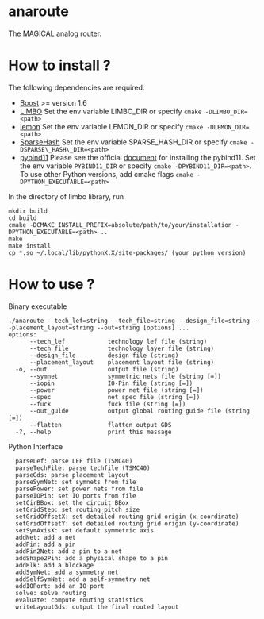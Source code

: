 # anaroute

The MAGICAL analog router.

# How to install ?

The following dependencies are required.

 - [Boost](www.boost.org) >= version 1.6
 - [LIMBO](https://github.com/limbo018/Limbo) Set the env variable LIMBO\_DIR or specify `cmake -DLIMBO_DIR=<path>`
 - [lemon](https://lemon.cs.elte.hu) Set the env variable LEMON\_DIR or specify `cmake -DLEMON_DIR=<path>`
 - [SparseHash](https://github.com/sparsehash/sparsehash) Set the env variable SPARSE\_HASH\_DIR or specify `cmake -DSPARSE\_HASH\_DIR=<path>`
 - [pybind11](https://github.com/pybind/pybind11) Please see the official [document](http://pybind11.readthedocs.org/en/master) for installing the pybind11.
    Set the env variable `PYBIND11_DIR` or specify `cmake -DPYBIND11_DIR=<path>`.
    To use other Python versions, add cmake flags `cmake -DPYTHON_EXECUTABLE=<path>`
 
In the directory of limbo library, run
```
mkdir build
cd build
cmake -DCMAKE_INSTALL_PREFIX=absolute/path/to/your/installation -DPYTHON_EXECUTABLE=<path> ..
make
make install
cp *.so ~/.local/lib/pythonX.X/site-packages/ (your python version)
```

# How to use ?
Binary executable
```
./anaroute --tech_lef=string --tech_file=string --design_file=string --placement_layout=string --out=string [options] ...
options:
      --tech_lef            technology lef file (string)
      --tech_file           technology layer file (string)
      --design_file         design file (string)
      --placement_layout    placement layout file (string)
  -o, --out                 output file (string)
      --symnet              symmetric nets file (string [=])
      --iopin               IO-Pin file (string [=])
      --power               power net file (string [=])
      --spec                net spec file (string [=])
      --fuck                fuck file (string [=])
      --out_guide           output global routing guide file (string [=])
      --flatten             flatten output GDS
  -?, --help                print this message

```

Python Interface
```
  parseLef: parse LEF file (TSMC40)
  parseTechFile: parse techfile (TSMC40)
  parseGds: parse placement layout
  parseSymNet: set symnets from file
  parsePower: set power nets from file
  parseIOPin: set IO ports from file
  setCirBBox: set the circuit BBox 
  setGridStep: set routing pitch size
  setGridOffsetX: set detailed routing grid origin (x-coordinate)
  setGridOffsetY: set detailed routing grid origin (y-coordinate)
  setSymAxisX: set default symmetric axis
  addNet: add a net
  addPin: add a pin
  addPin2Net: add a pin to a net
  addShape2Pin: add a physical shape to a pin
  addBlk: add a blockage
  addSymNet: add a symmetry net
  addSelfSymNet: add a self-symmetry net
  addIOPort: add an IO port
  solve: solve routing
  evaluate: compute routing statistics
  writeLayoutGds: output the final routed layout
```
